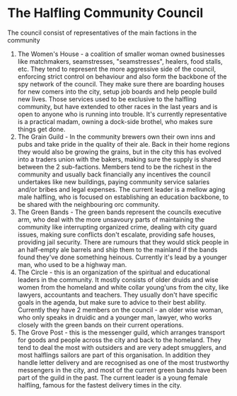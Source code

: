 # The Halfling Community Council

The council consist of representatives of the main factions in the community
1. The Women's House - a coalition of smaller woman owned businesses like matchmakers, seamstresses, "seamstresses", healers, food stalls, etc. They tend to represent the more aggressive side of the council, enforcing strict control on behaviour and also form the backbone of the spy network of the council. They make sure there are boarding houses for new comers into the city, setup job boards and help people build new lives. Those services used to be exclusive to the halfling community, but have extended to other races in the last years and is open to anyone who is running into trouble. It's currently representative is a practical madam, owning a dock-side brothel, who makes sure things get done.
2. The Grain Guild - In the community brewers own their own inns and pubs and take pride in the quality of their ale. Back in their home regions they would also be growing the grains, but in the city this has evolved into a traders union with the bakers, making sure the supply is shared between the 2 sub-factions. Members tend to be the richest in the community and usually back financially any incentives the council undertakes like new buildings, paying community service salaries and/or bribes and legal expenses. The current leader is a mellow aging male halfling, who is focused on establishing an education backbone, to be shared with the neighbouring orc community. 
3. The Green Bands - The green bands represent the councils executive arm, who deal with the more unsavoury parts of maintaining the community like interrupting organized crime, dealing with city guard issues, making sure conflicts don't escalate, providing safe houses, providing jail security. There are rumours that they would stick people in an half-empty ale barrels and ship them to the mainland if the bands found they've done something heinous. Currently it's lead by a younger man, who used to be a highway man. 
4. The Circle - this is an organization of the spiritual and educational leaders in the community. It mostly consists of older druids and wise women from the homeland and white collar young'uns from the city, like lawyers, accountants and teachers. They usually don't have specific goals in the agenda, but make sure to advice to their best ability.  Currently they have 2 members on the council - an older wise woman, who only speaks in druidic and a younger man, lawyer, who works closely with the green bands on their current operations.
5. The Grove Post - this is the messenger guild, which arranges transport for goods and people across the city and back to the homeland. They tend to deal the most with outsiders and are very adept smugglers, and most halflings sailors are part of this organisation. In addition they handle letter delivery and are recognised as one of the most trustworthy messengers in the city, and most of the current green bands have been part of the guild in the past. The current leader is a young female halfling, famous for the fastest delivery times in the city. 